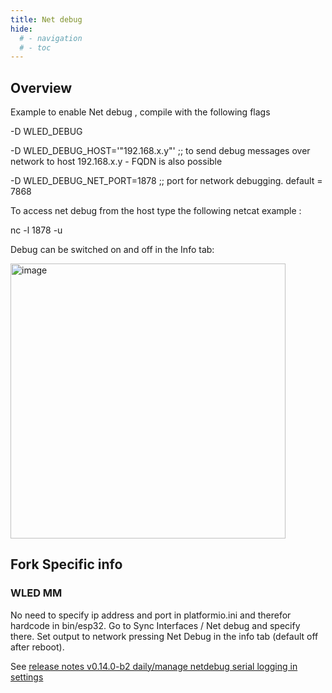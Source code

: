 ```yaml
---
title: Net debug
hide:
  # - navigation
  # - toc
---
```


## Overview

Example to enable Net debug  , compile with the following flags 

-D WLED_DEBUG 

-D WLED_DEBUG_HOST='"192.168.x.y"' ;; to send debug messages over network to host 192.168.x.y - FQDN is also possible

-D WLED_DEBUG_NET_PORT=1878 ;; port for network debugging. default = 7868


To access net debug from the host type the following  netcat   example : 

nc -l 1878 -u

Debug can be switched on and off in the Info tab:

<img width="440" alt="image" src="https://user-images.githubusercontent.com/91013628/220674439-e3f73a68-4557-499b-b240-e46bdac1d561.png">

## Fork Specific info

### WLED MM

No need to specify ip address and port in platformio.ini and therefor hardcode in bin/esp32. Go to Sync Interfaces / Net debug and specify there. Set output to network pressing Net Debug in the info tab (default off after reboot).

See [release notes v0.14.0-b2 daily/manage netdebug serial logging in settings](/moonmodules/release-notes-v0.14.0-b2-daily/#manage-netdebug-serial-logging-in-settings)
